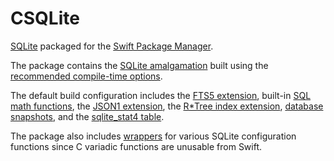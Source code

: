 # CSQLite

[SQLite](https://sqlite.org/index.html) packaged for the [Swift Package Manager](https://swift.org/package-manager/).

The package contains the [SQLite amalgamation](https://sqlite.org/amalgamation.html) built using the [recommended compile-time options](https://sqlite.org/compile.html#recommended_compile_time_options).

The default build configuration includes the [FTS5 extension](https://sqlite.org/fts5.html), built-in [SQL math functions](https://sqlite.org/lang_mathfunc.html), the [JSON1 extension](https://sqlite.org/json1.html), the [R\*Tree index extension](https://sqlite.org/rtree.html), [database snapshots](https://sqlite.org/c3ref/snapshot.html), and the [sqlite_stat4 table](https://sqlite.org/fileformat2.html#stat4tab).

The package also includes [wrappers](Sources/CSQLite/include/csqlite_swift_glue.h) for various SQLite configuration functions since C variadic functions are unusable from Swift.
